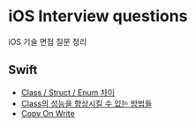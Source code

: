 # iOS Interview questions
iOS 기술 면접 질문 정리

## Swift
- [Class / Struct / Enum 차이](https://hongssup.tistory.com/337)
- [Class의 성능을 향상시킬 수 있는 방법들](https://hongssup.tistory.com/462)
- [Copy On Write](https://hongssup.tistory.com/463)

